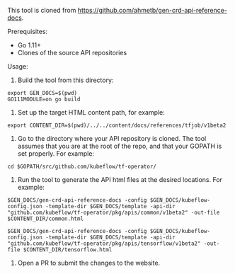 This tool is cloned from https://github.com/ahmetb/gen-crd-api-reference-docs.

Prerequisites:
* Go 1.11+
* Clones of the source API repositories

Usage:

1. Build the tool from this directory: 
```
export GEN_DOCS=$(pwd)
GO111MODULE=on go build
```

1. Set up the target HTML content path, for example:
```
export CONTENT_DIR=$(pwd)/../../content/docs/references/tfjob/v1beta2
```

1. Go to the directory where your API repository is cloned. The tool assumes that you are at the root of the repo, and that your GOPATH is set properly. For example:
```
cd $GOPATH/src/github.com/kubeflow/tf-operator/
```

1. Run the tool to generate the API html files at the desired locations. For example:
```
$GEN_DOCS/gen-crd-api-reference-docs -config $GEN_DOCS/kubeflow-config.json -template-dir $GEN_DOCS/template -api-dir "github.com/kubeflow/tf-operator/pkg/apis/common/v1beta2" -out-file $CONTENT_DIR/common.html

$GEN_DOCS/gen-crd-api-reference-docs -config $GEN_DOCS/kubeflow-config.json -template-dir $GEN_DOCS/template -api-dir "github.com/kubeflow/tf-operator/pkg/apis/tensorflow/v1beta2" -out-file $CONTENT_DIR/tensorflow.html
```

1. Open a PR to submit the changes to the website.
